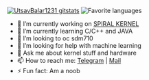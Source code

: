 [![UtsavBalar1231 gitstats](https://github-readme-stats.vercel.app/api?username=viciouspup&theme=calm&layout=compact)](https://github.com/viciouspup/viciouspup)
![Favorite languages](https://github-readme-stats.vercel.app/api/top-langs/?username=viciouspup&theme=calm&layout=compact)

- 🔭 I’m currently working on [SPIRAL KERNEL](https://github.com/viciouspup/kernel_realme_sdm710/blob/spiral/README)
- 🌱 I’m currently learning C/C++ and JAVA
- 👯 I’m looking to oc sdm710
- 🤔 I’m looking for help with machine learning
- 💬 Ask me about kernel stuff and hardware
- 📫 How to reach me: [Telegram](https://t.me/T900) | [Mail](yadhuuk@gmail.com)
- ⚡ Fun fact: Am a noob
